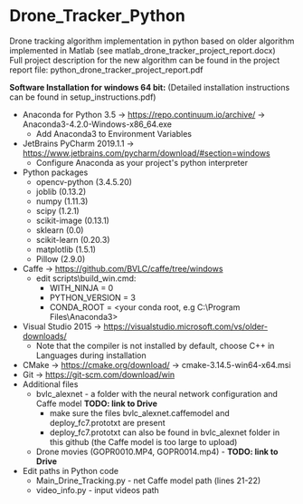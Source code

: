 # Drone_Tracker_Python
Drone tracking algorithm implementation in python based on older algorithm implemented in Matlab (see matlab_drone_tracker_project_report.docx)
<br>Full project description for the new algorithm can be found in the project report file: python_drone_tracker_project_report.pdf


<b>Software Installation for windows 64 bit:</b> (Detailed installation instructions can be found in setup_instructions.pdf)
* Anaconda for Python 3.5 -> https://repo.continuum.io/archive/ -> Anaconda3-4.2.0-Windows-x86_64.exe
  * Add Anaconda3 to Environment Variables
* JetBrains PyCharm 2019.1.1 -> https://www.jetbrains.com/pycharm/download/#section=windows
  * Configure Anaconda as your project's python interpreter
* Python packages
  * opencv-python (3.4.5.20)
  * joblib (0.13.2)
  * numpy (1.11.3)
  * scipy (1.2.1)
  * scikit-image (0.13.1)
  * sklearn (0.0)
  * scikit-learn (0.20.3)
  * matplotlib (1.5.1)
  * Pillow (2.9.0)
* Caffe -> https://github.com/BVLC/caffe/tree/windows
  * edit scripts\build_win.cmd:
    * WITH_NINJA = 0
    * PYTHON_VERSION = 3
    * CONDA_ROOT = <your conda root, e.g C:\Program Files\Anaconda3>
* Visual Studio 2015 -> https://visualstudio.microsoft.com/vs/older-downloads/
  * Note that the compiler is not installed by default, choose C++ in Languages during installation
* CMake -> https://cmake.org/download/ -> cmake-3.14.5-win64-x64.msi
* Git -> https://git-scm.com/download/win
* Additional files
  * bvlc_alexnet - a folder with the neural network configuration and Caffe model <b> TODO: link to Drive </b>
    * make sure the files bvlc_alexnet.caffemodel and deploy_fc7.prototxt are present
    * deploy_fc7.prototxt can also be found in bvlc_alexnet folder in this github (the Caffe model is too large to upload)
  * Drone movies (GOPR0010.MP4, GOPR0014.mp4) - <b> TODO: link to Drive </b>
* Edit paths in Python code
  * Main_Drine_Tracking.py - net Caffe model path (lines 21-22)
  * video_info.py - input videos path
